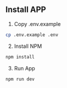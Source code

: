 ## Install APP
1. Copy .env.example
```bash
cp .env.example .env
```

2. Install NPM
```bash
npm install
```

3. Run App
```bash
npm run dev
```